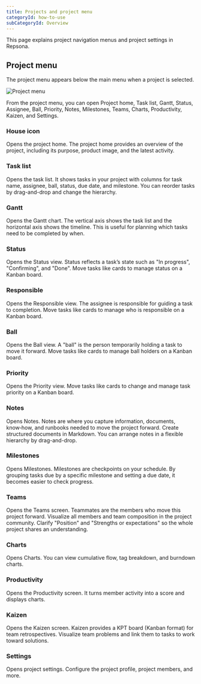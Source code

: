 ```yaml
---
title: Projects and project menu
categoryId: how-to-use
subCategoryId: Overview
---
```


This page explains project navigation menus and project settings in Repsona.

## Project menu

The project menu appears below the main menu when a project is selected.

![Project menu](/images/help/project-menu.en.png)

From the project menu, you can open Project home, Task list, Gantt, Status, Assignee, Ball, Priority, Notes, Milestones, Teams, Charts, Productivity, Kaizen, and Settings.

### House icon

Opens the project home. The project home provides an overview of the project, including its purpose, product image, and the latest activity.

### Task list

Opens the task list. It shows tasks in your project with columns for task name, assignee, ball, status, due date, and milestone. You can reorder tasks by drag-and-drop and change the hierarchy.

### Gantt

Opens the Gantt chart. The vertical axis shows the task list and the horizontal axis shows the timeline. This is useful for planning which tasks need to be completed by when.

### Status

Opens the Status view. Status reflects a task’s state such as "In progress", "Confirming", and "Done". Move tasks like cards to manage status on a Kanban board.

### Responsible

Opens the Responsible view. The assignee is responsible for guiding a task to completion. Move tasks like cards to manage who is responsible on a Kanban board.

### Ball

Opens the Ball view. A "ball" is the person temporarily holding a task to move it forward. Move tasks like cards to manage ball holders on a Kanban board.

### Priority

Opens the Priority view. Move tasks like cards to change and manage task priority on a Kanban board.

### Notes

Opens Notes. Notes are where you capture information, documents, know‑how, and runbooks needed to move the project forward. Create structured documents in Markdown. You can arrange notes in a flexible hierarchy by drag-and-drop.

### Milestones

Opens Milestones. Milestones are checkpoints on your schedule. By grouping tasks due by a specific milestone and setting a due date, it becomes easier to check progress.

### Teams

Opens the Teams screen. Teammates are the members who move this project forward. Visualize all members and team composition in the project community. Clarify "Position" and "Strengths or expectations" so the whole project shares an understanding.

### Charts

Opens Charts. You can view cumulative flow, tag breakdown, and burndown charts.

### Productivity

Opens the Productivity screen. It turns member activity into a score and displays charts.

### Kaizen

Opens the Kaizen screen. Kaizen provides a KPT board (Kanban format) for team retrospectives. Visualize team problems and link them to tasks to work toward solutions.

### Settings

Opens project settings. Configure the project profile, project members, and more.
